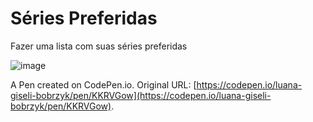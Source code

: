 # Séries Preferidas

Fazer uma lista com suas séries preferidas

![image](https://user-images.githubusercontent.com/86742120/219816727-9316e0ae-6e67-464c-8cb4-69f10eb0397e.png)

A Pen created on CodePen.io. Original URL: [https://codepen.io/luana-giseli-bobrzyk/pen/KKRVGow](https://codepen.io/luana-giseli-bobrzyk/pen/KKRVGow).
